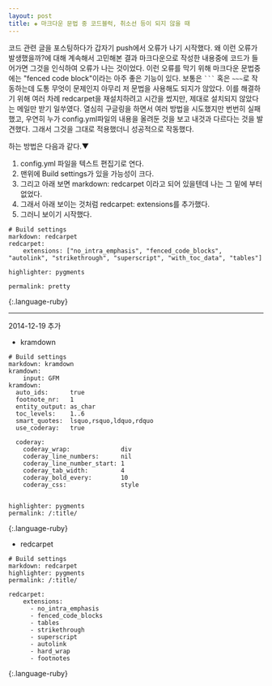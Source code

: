 ```yaml
---  
layout: post  
title: ✚ 마크다운 문법 중 코드블럭, 취소선 등이 되지 않을 때  
---  
```


코드 관련 글을 포스팅하다가 갑자기 push에서 오류가 나기 시작했다. 왜 이런 오류가 발생했을까?에 대해 계속해서 고민해본 결과 마크다운으로 작성한 내용중에 코드가 들어가면 그것을 인식하여 오류가 나는 것이었다. 이런 오류를 막기 위해 마크다운 문법중에는 "fenced code block"이라는 아주 좋은 기능이 있다. 보통은 ` ``` ` 혹은 `~~~`로 작동하는데 도통 무엇이 문제인지 아무리 저 문법을 사용해도 되지가 않았다. 이를 해결하기 위해 여러 차례 redcarpet을 재설치하려고 시간을 썼지만, 제대로 설치되지 않았다는 메일만 받기 일쑤였다. 열심히 구글링을 하면서 여러 방법을 시도했지만 번번히 실패했고, 우연히 누가 config.yml파일의 내용을 올려둔 것을 보고 내것과 다르다는 것을 발견했다. 그래서 그것을 그대로 적용했더니 성공적으로 작동했다.  

하는 방법은 다음과 같다.▼   
1. config.yml 파일을 텍스트 편집기로 연다.  
2. 맨위에 Build settings가 있을 가능성이 크다.  
3. 그리고 아래 보면 markdown: redcarpet 이라고 되어 있을텐데 나는 그 밑에 부터 없었다.  
4. 그래서 아래 보이는 것처럼 redcarpet: extensions를 추가했다.  
5. 그러니 보이기 시작했다.  

~~~
# Build settings
markdown: redcarpet
redcarpet:
    extensions: ["no_intra_emphasis", "fenced_code_blocks", "autolink", "strikethrough", "superscript", "with_toc_data", "tables"]

highlighter: pygments

permalink: pretty
~~~
{:.language-ruby}

---
2014-12-19 추가

* kramdown
~~~
# Build settings
markdown: kramdown
kramdown:
    input: GFM
kramdown:
  auto_ids:      true
  footnote_nr:   1
  entity_output: as_char
  toc_levels:    1..6
  smart_quotes:  lsquo,rsquo,ldquo,rdquo
  use_coderay:   true

  coderay:
    coderay_wrap:              div
    coderay_line_numbers:      nil
    coderay_line_number_start: 1
    coderay_tab_width:         4
    coderay_bold_every:        10
    coderay_css:               style


highlighter: pygments
permalink: /:title/
~~~
{:.language-ruby}

* redcarpet
~~~
# Build settings
markdown: redcarpet
highlighter: pygments
permalink: /:title/

redcarpet:
    extensions: 
      - no_intra_emphasis
      - fenced_code_blocks
      - tables
      - strikethrough
      - superscript
      - autolink
      - hard_wrap
      - footnotes
~~~
{:.language-ruby}
